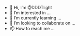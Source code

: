 - 👋 Hi, I’m @DDDTlight
- 👀 I’m interested in ...
- 🌱 I’m currently learning ...
- 💞️ I’m looking to collaborate on ...
- 📫 How to reach me ...

<!---
DDDTlight/DDDTlight is a ✨ special ✨ repository because its `README.md` (this file) appears on your GitHub profile.
You can click the Preview link to take a look at your changes.
--->
